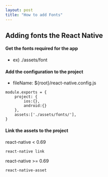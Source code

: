 ```yaml
---
layout: post
title: "How to add Fonts"
---
```


## Adding fonts the React Native

#### Get the fonts required for the app

- ex) ./assets/font

#### Add the configuration to the project

- fileName: ${root}/react-native.config.js

```
module.exports = {
    project: {
        ios:{},
        android:{}
    },
    assets:['./assets/fonts/'],
}
```

#### Link the assets to the project

react-native < 0.69

```
react-native link
```

react-native >= 0.69

```
react-native-asset
```
